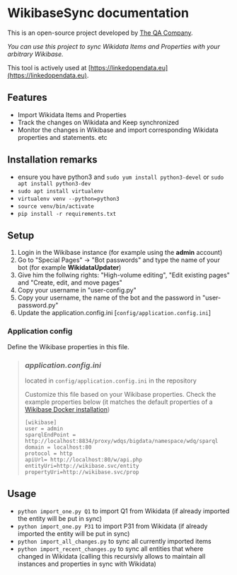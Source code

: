 # WikibaseSync documentation
This is an open-source project developed by [The QA Company](https://the-qa-company.com).

*You can use this project to sync Wikidata Items and Properties with your arbitrary Wikibase.*

This tool is actively used at [https://linkedopendata.eu](https://linkedopendata.eu).

## Features
* Import Wikidata Items and Properties
* Track the changes on Wikidata and Keep synchronized
* Monitor the changes in Wikibase and import corresponding Wikidata properties and statements. etc 

## Installation remarks

- ensure you have python3 and `sudo yum install python3-devel` or `sudo apt install python3-dev`
- `sudo apt install virtualenv`
- `virtualenv venv --python=python3`
- `source venv/bin/activate`
- `pip install -r requirements.txt`

## Setup

 1. Login in the Wikibase instance (for example using the **admin** account)
 2. Go to "Special Pages" -> "Bot passwords" and type the name of your bot (for example **WikidataUpdater**)
 3. Give him the follwing rights: "High-volume editing", "Edit existing pages" and "Create, edit, and move pages"
 4. Copy your username in "user-config.py"
 5. Copy your username, the name of the bot and the password in "user-password.py"
 6. Update the application.config.ini  [`config/application.config.ini`]
     
### Application config

Define the Wikibase properties in this file. 
> ### *application.config.ini*
>
> located in `config/application.config.ini` in the repository 
>   
>  Customize this file based on your Wikibase properties. Check the example properties below (it matches the default properties of a [Wikibase Docker installation](https://github.com/wmde/wikibase-release-pipeline))
> 
>  ```
> [wikibase]
> user = admin
> sparqlEndPoint = http://localhost:8834/proxy/wdqs/bigdata/namespace/wdq/sparql
> domain = localhost:80
> protocol = http
> apiUrl= http://localhost:80/w/api.php
> entityUri=http://wikibase.svc/entity
> propertyUri=http://wikibase.svc/prop
> 
>  ```

## Usage
 - `python import_one.py Q1` to import Q1 from Wikidata (if already imported the entity will be put in sync)
 - `python import_one.py P31` to import P31 from Wikidata (if already imported the entity will be put in sync)
 - `python import_all_changes.py` to sync all currently imported items
 - `python import_recent_changes.py` to sync all entities that where changed in Wikidata (calling this recursivly allows to maintain all instances and properties in sync with Wikidata) 
